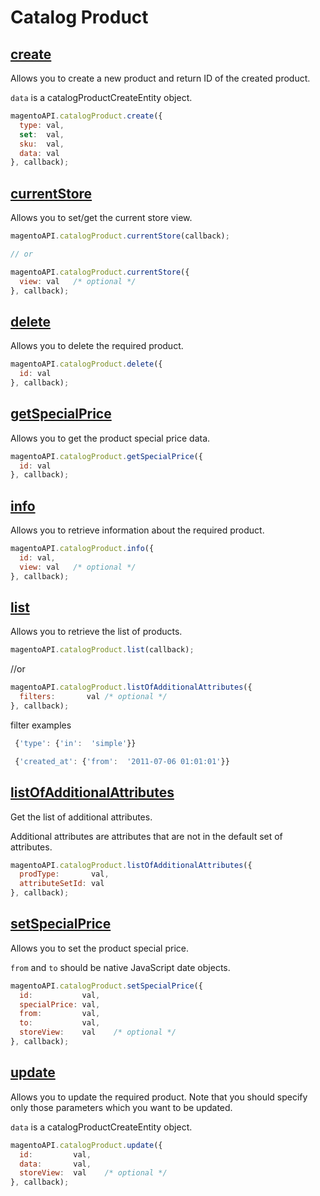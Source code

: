 # Catalog Product

## [create](http://www.magentocommerce.com/api/soap/catalog/catalogProduct/catalog_product.create.html)

Allows you to create a new product and return ID of the created product.

`data` is a catalogProductCreateEntity object.

```js
magentoAPI.catalogProduct.create({
  type: val,
  set:  val,
  sku:  val,
  data: val
}, callback);
```

## [currentStore](http://www.magentocommerce.com/api/soap/catalog/catalogProduct/catalog_product.currentStore.html)

Allows you to set/get the current store view.

```js
magentoAPI.catalogProduct.currentStore(callback);

// or

magentoAPI.catalogProduct.currentStore({
  view: val   /* optional */
}, callback);
```

## [delete](http://www.magentocommerce.com/api/soap/catalog/catalogProduct/catalog_product.delete.html)

Allows you to delete the required product.

```js
magentoAPI.catalogProduct.delete({
  id: val
}, callback);
```

## [getSpecialPrice](http://www.magentocommerce.com/api/soap/catalog/catalogProduct/catalog_product.getSpecialPrice.html)

Allows you to get the product special price data.

```js
magentoAPI.catalogProduct.getSpecialPrice({
  id: val
}, callback);
```

## [info](http://www.magentocommerce.com/api/soap/catalog/catalogProduct/catalog_product.info.html)

Allows you to retrieve information about the required product.

```js
magentoAPI.catalogProduct.info({
  id: val,
  view: val   /* optional */
}, callback);
```

## [list](http://www.magentocommerce.com/api/soap/catalog/catalogProduct/catalog_product.list.html)

Allows you to retrieve the list of products.

```js
magentoAPI.catalogProduct.list(callback);
```
//or

```js
magentoAPI.catalogProduct.listOfAdditionalAttributes({
  filters:       val /* optional */
}, callback);
```
filter examples

```js
 {'type': {'in':  'simple'}}
```

```js
 {'created_at': {'from':  '2011-07-06 01:01:01'}}
```


## [listOfAdditionalAttributes](http://www.magentocommerce.com/api/soap/catalog/catalogProduct/catalog_product.listOfAdditionalAttributes.html)

Get the list of additional attributes.

Additional attributes are attributes that are not in the default set of attributes.

```js
magentoAPI.catalogProduct.listOfAdditionalAttributes({
  prodType:       val,
  attributeSetId: val
}, callback);
```

## [setSpecialPrice](http://www.magentocommerce.com/api/soap/catalog/catalogProduct/catalog_product.setSpecialPrice.html)

Allows you to set the product special price.

`from` and `to` should be native JavaScript date objects.

```js
magentoAPI.catalogProduct.setSpecialPrice({
  id:           val,
  specialPrice: val,
  from:         val,
  to:           val,
  storeView:    val    /* optional */
}, callback);
```

## [update](http://www.magentocommerce.com/api/soap/catalog/catalogProduct/catalog_product.update.html)

Allows you to update the required product. Note that you should specify only those parameters which you want to be updated.

`data` is a catalogProductCreateEntity object.

```js
magentoAPI.catalogProduct.update({
  id:         val,
  data:       val,
  storeView:  val    /* optional */
}, callback);
```